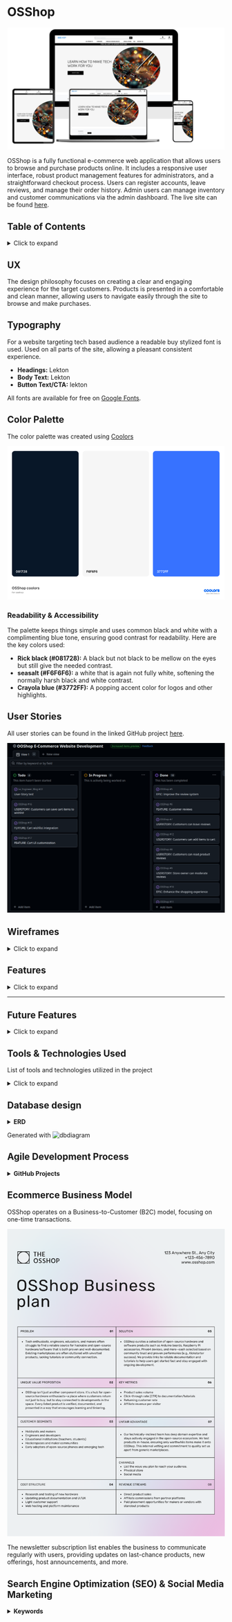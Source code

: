 # OSShop
![OSShop screen views](media/readme/mockup.jpg)

OSShop is a fully functional e-commerce web application that allows users to browse and purchase products online. It includes a responsive user interface, robust product management features for administrators, and a straightforward checkout process. Users can register accounts, leave reviews, and manage their order history. Admin users can manage inventory and customer communications via the admin dashboard. The live site can be found [here](https://osshop-c17df3faecbf.herokuapp.com/).

## Table of Contents
<details>
<summary>Click to expand</summary>

- [The OSShop](#salontalks)
- [UX](#ux)
- [Typography](#typography)
- [Color Palette](#color-palette)
- [User Stories](#user-stories)
- [Wireframes](#wireframes)
- [Features](#features)
  - [Existing Features](#existing-features)
  - [Site Pages](#site-pages)
  - [User Features](#user-features)
  - [Admin Features](#admin-features)
- [Future Features](#future-features)
- [Tools & Technologies Used](#tools--technologies-used)
- [Database Design](#database-design)
- [Agile Development Process](#agile-development-process)
  - [GitHub Projects](#github-projects)
  - [GitHub Issues](#github-issues)
  - [MoSCoW Prioritization](#moscow-prioritization)
- [Ecommerce Business Model](#ecommerce-business-model)
- [Search Engine Optimization (SEO) & Social Media Marketing](#search-engine-optimization-seo--social-media-marketing)
  - [Keywords](#keywords)
  - [Sitemap](#sitemap)
  - [Robots](#robots)
- [Testing & Validation](#testing--validation)
- [Deployment](#deployment)
  - [Postgres SQL Database](#postgres-sql-database)
  - [Cloudinary](#cloudinary)
    - [Setup](#setup)
  - [Stripe API](#stripe-api)
  - [Heroku Deployment](#heroku-deployment)
  - [Local Deployment](#local-deployment)
    - [Cloning](#cloning)
    - [Forking](#forking)
- [Credits](#credits)
- [Content](#content)
- [Media](#media)
- [Acknowledgements](#acknowledgements)

</details>

## UX
The design philosophy focuses on creating a clear and engaging experience for the target customers. Products is presented in a comfortable and clean manner, allowing users to navigate easily through the site to browse and make purchases.

## Typography
For a website targeting tech based audience a readable buy stylized font is used. Used on all parts of the site, allowing a pleasant consistent experience.

- **Headings:** Lekton
- **Body Text:** Lekton
- **Button Text/CTA:** lekton

All fonts are available for free on [Google Fonts](https://fonts.google.com/selection?query=open+sa).

## Color Palette
The color palette was created using [Coolors](https://coolors.co/)

![Color Palette](media/readme/colorpallet.png)

### Readability & Accessibility
The palette keeps things simple and uses common black and white with a complimenting blue tone, ensuring good contrast for readability. Here are the key colors used:

- **Rick black (#081728):** A black but not black to be mellow on the eyes but still give the needed contrast.
- **seasalt (#F6F6F6):** a white that is again not fully white, softening the normally harsh black and white contrast.
- **Crayola blue (#3772FF):** A popping accent color for logos and other highlights.

## User Stories
All user stories can be found in the linked GitHub project [here](https://github.com/users/TheBlep/projects/4).

![Kanban Board](media/readme/githubproject.png)

## Wireframes
<details>
<summary>Click to expand</summary>

### Homepage
![Home](media/readme/wireframes/home.png)
- **Header:** Logo, Navigation (Home, Products, About, Contact), Search
- **Main:** Cover image with call to action and product purchase button
- **Footer:** newsletter sign up

### Product List View
![Product List View](media/readme/wireframes/productpage1.png)
- **Header:** Same as homepage
- **Main:** Sort options, Grid of products
- **Footer:** Newsletter Signup

### Product Detail Page
![Product Details View](media/readme/wireframes/productpage.png)
- **Header:** Same as homepage
- **Main:** Product details with images, description, and purchase options
- **Footer:** Newsletter Signup

### Shopping Bag
![Shopping Bag](media/readme/wireframes/checkout.png)
- **Header:** Same as homepage
- **Main:** List of cart items with total cost and checkout options
- **Footer:** Newsletter Signup

### Checkout
![Checkout](media/readme/wireframes/checkoutdetails.png)
- **Header:** Same as homepage
- **Main:** Shipping and payment information
- **Footer:** Newsletter Signup

### My Account
![My Account](media/readme/wireframes/account.png)
- **Header:** Same as homepage
- **Sections:** Profile, Order History, Payment Methods
- **Footer:** Newsletter Signup

</details>

## Features
<details>
<summary>Click to expand</summary>

### Site Pages

| Home Page | Mobile View |
|-----------|-------------|
| ![Home Page](media/readme/home.png) | ![Home Page Mobile](media/readme/home_mobile.png) |

<div style="width: 100%; max-width: 600px; margin: 0 auto;">
    The main homepage for the site. The hero image is large and striking. A large heading tells users they are in the right place, and a call to action button invites users to enter and explore the site products. 
	<br><br>
	A border with a discount offer is placed under the menu to engage the user to make a good deal.
	<br><br>
	All pages have the same navbar at the top of the page to easily reach any view no matter where you are on the site. The navbar also contains a search field to quickly search for any content on the site.

</div>

---

#### Footer
![Footer with Newsletter signup](media/readme/footer.png)

The footer is shown on all pages except the home page. It contains a newsletter signup and submission button.
KNOWN BUG (Due to time constraints, the submission confirmation has not been finished. See known bugs below for solution) 

At the end there is a scroll-to-the-top arrow for quick navigation back to menu

---

### Product List View
![Product List View](media/readme/productlist.png)


<div style="width: 100%; max-width: 600px; margin: 0 auto;">
    The Product List View displays the products available for the user to purchase. It displays images of products and their essential information including title, description, price and category. Products are displayed in a pleasing responsive grid layout, making it easy for a user to browse them. Products can also be filtered and sorted by name, price and category.
	<br><br>
	Administrators viewing this page can see links under each Salon to edit or delete the product.
	<br>
</div>

---

### Product Detailed View
| Product Detailed View | Success Bag Toast |
|---------------------|-------------------|
| ![Product Detail View](media/readme/product_detials.png) | ![Success Bag Toast](media/readme/iteminbasket1.png) |

<div style="width: 100%; max-width: 600px; margin: 0 auto;">
    Displays detailed information about the selected product, including images, descriptions, and purchase options.
</div>

---

### Checkout Page
![Shopping Bag](media/readme/checkout.png)

Displays all items currently in the user's shopping basket. Users get a message if their basket is empty, otherwise they will see a list of products that they have selected with a button to navigate to the products page, and another to navigate to the checkout page.

![Shopping Bag](media/readme/removefrombag.png)

A toast message is shown when item is removed from bag to give direct feedback.

---

### Checkout Page
![Secure Checkout](media/readme/checkoutdetalesinput.png)

Checkout Page displays an order summary of the items that are being prepared for purchase with accompanying item details. Displays a total cost of the order to the user. The user also sees a form to fill in their personal details. For logged in users, these details will be pre-filled if the user has provided that information in the past. A checkbox allows users to save entered information to their profile. A payment input form exists at the bottom of the page for a user to enter their payment card information. A message below this warns the user that advancing will complete the purchase and incur a charge to their card.

---

### Checkout Success Page
![Order Success](media/readme/checkoutsuccessnotification.png)

Displays a thank you message to the user. An order summary with all the relevant information, including a unique order number and the purchased product link is displayed.

---

### FAQ
![FAQ](media/readme/faq.png)

FAQ Page. Displays the most frequently asked questions about the site. Lets users know essential information and quells worries that they may have about the site and its products. 

---

### Contact
![Contact Page](media/readme/contact page.png)

 Users can contact the site owner using the contact form. A success toast is triggered when a message is sent.

---

### Contact Success
![Contact Success Page](media/readme/contactsuccess1.png)
![Contact Success Page](media/readme/contactsuccess2.png)

Users see this page after sending a contact message via the contact page. This page serves to confirm to the user that their message has been sent successfully. A short message on the contact form as well as on the navbar informs the user that their contact message has been received, and that one of the team will respond as soon as possible.

---

### Newsletter Subscription
![Newsletter Subscription](media/readme/footer.png)

Users can signup for Newsletter subscription. The subscription form can be found in the navbar on all pages. 


### Custom Error Pages
![404 Page](media/readme/404.png)

These provide a more user-friendly error page than the user would see otherwise and includes an informative message and button to return to the home of the site.

---

### User Features
---

### User Registration
![Signup](media/readme/registration.png)

Users can register for an account using a front-end form. This creates a user object in the database and automatically secures the user's sensitive information.

---

### User Login
![User Login](media/readme/login.png)

Users who have made an account can quickly and easily log in to their account in order to access the login-required functionality of the site.

---

### Login Dependent Navbar Links
![dependant navbar links](media/readme/logindependant.png)

When users are logged in, 'Register' and 'Login' links are replaced with 'My Account' links. This provides the user with visual feedback upon logging in, as well as removing links that they will not need.

---

### User Logout
![User Logout](media/readme/logout.png)

Users who are logged in can easily log out in order to stop access to their account-based information and functionality.

---

### User Password Recovery
![Password Recovery](media/readme/forgot.png)

Users who have forgotten their password can recover their password via the forgot password link on the login page. Users will enter their email and 'would' get a password reset link sent to their account email which they can use to set a new password. (emails are not actively sent at this time.)

---

### User Profile
![User Profile](media/readme/profile.png)

User profiles are automatically created upon user registration. Displays a user's profile information. Lets a user see their relevant profile information in a clean and simple way, and contains an update form that users can use to update their profile information. Users can also see their order history, with full details of their order as well as links to see past order confirmations.

---

### Admin Features
---

### Add and Edit Product Page
![Edit/Delete Links](documentation/features/sitepages/edit_delete_links.png)

If you are logged in as an administrator you will see links under each product to edit (blue link) or delete (red link) the product.

![edit product](media/readme/productedit.png)

**Add Product:** Administrators can use a front-end form to create new site products. The form is simple and clean and automatically formats and displays the created product in the same manner as existing products. The form is found under My Account/Product management.

**Edit Product:** Administrators can use a front-end form to update existing products. If the current logged-in user has admin (superuser) privileges, an edit button will appear under products which allows that user to edit the product's details.

---

### Webhooks
![Webhooks](media/readme/stripe.png)

The site uses a secure and robust webhook system to ensure that the payment process is not interrupted and corrupted, either through user error or malicious intent. Webhooks are incorporated via the Stripe payment system and are handled on the Stripe website, by way of the python code in checkout > webhook_handler.py and checkout > webhooks.py.

</details>

---

## Future Features
<details>
<summary>Click to expand</summary>

- **Fix remaining bugs** There are still a few bugs that need to be fixed including but not limited to: 
	- Adding the newsletter notifications
	- Adding email functionality
	- Remaking the image management to only use one image instead of one and one backup.

- **Subscription Model:** Implement a subscription payment option for a tech newsletter, utilizing Django groups and Stripe integration for backend management and webhook updates.
- **Newsletter Customization:** Develop a system for admins to customize and send newsletters, including a front-end form for text and images, integrated into newsletter views.
- **complete accessability** some portions of the website could better adhere to common accessability practices such as higher contrast and heading differences.
</details>


## Tools & Technologies Used
List of tools and technologies utilized in the project
<details>
<summary>Click to expand</summary>

- **HTML:** Main site content.
- **CSS:** Site design and layout.
- **JavaScript:** User interactions.
- **Python:** Back-end programming.
- **Git:** Version control (git add, commit, push).
- **GitHub:** Secure online code storage.
- **CODE - OSS:** Linux IDE for development.
- **Bootstrap:** Front-end CSS framework for responsiveness and components.
- **Django:** Python framework for the site.
- **PostgreSQL:** Relational database management.
- **CI Database:** PostgreSQL database service.
- **Psycopg2:** PostgreSQL database adapter.
- **Heroku:** Hosting for the back-end.
- **Stripe:** Secure online payments.
- **Cloudinary:** Image file storage.
- **Allauth:** User authentication system.
- **Pillow:** Image processing library.
- **Gunicorn:** WSGI server.
- **Crispy Forms:** Auto-formatting for front-end forms.
- **asgiref:** ASGI utilities for Django.
- **dj-database-url:** Database URL parsing for Django.
- **django-allauth**: User authentication system.
- **django-appconf**: Application configuration for Django.
- **django-countries**: Country field for Django forms.
- **django-crispy-forms**: Enhanced form handling in Django.
- **django-extensions**: Extensions for Django development.
- **django-storages**: Storage backends for Django.
- **django-tinymce**: WYSIWYG editor for Django.
- **jmespath**: JSON query language.
- **oauthlib**: OAuth library for Python.
- **PyJWT**: JSON Web Token implementation.
- **python3-openid**: OpenID support for Python.
- **pytz**: Time zone support for Python.
- **rcssmin**: CSS minification library.
- **requests-oauthlib**: OAuth for requests library.
- **rjsmin**: JavaScript minification library.
- **s3transfer**: S3 transfer manager for boto3.
- **sqlparse**: SQL parsing library.
- **stripe**: Stripe API for payments.
- **django-csp**: Content Security Policy middleware for Django.
</details>

## Database design

<details><summary><strong>ERD</strong></summary>

![ERD](media/readme/erd.png)
</details>

Generated with ![dbdiagram](https://dbdiagram.io/d)

## Agile Development Process

<details><summary><strong>GitHub Projects</strong></summary>
[GitHub Projects](https://github.com/users/TheBlep/projects/4/views/1) served as an Agile tool for this project. Through it, user stories, labels and epics tasks were planned, then tracked using the basic Kanban board.

Epics were decomposed into smaller User Stories and Tasks. 

#### Project overview
![Userstories](media/readme/githubproject.png)

#### Detailed Userstory
![Userstory](media/readme/userdetail.png)


### MoSCoW Prioritization
The MoSCoW method was used with accompanying custom Github project labels to help prioritise the important tasks for the available time.
- **Must Have:** Core functionalities for MVP.
- **Should Have:** Important features for future development.
- **Could Have:** Enhancements for user experience.
- **Will Not Have:** Features for future consideration.

</details>

## Ecommerce Business Model
OSShop operates on a Business-to-Customer (B2C) model, focusing on one-time transactions.

![Businessmodel](media/readme/businessplan.png)

The newsletter subscription list enables the business to communicate regularly with users, providing updates on last-chance products, new offerings, host announcements, and more.

## Search Engine Optimization (SEO) & Social Media Marketing

<details><summary><strong>Keywords</strong></summary>

## Keywords
This project aims to create a supportive online community where individuals can connect, share experiences, and engage in meaningful conversations to combat loneliness. I’ve identified several relevant keywords to enhance the site’s visibility in search engines. This includes a mix of short-tail and long-tail keywords.

### Short-Tail Keywords
- OSS
- OSH
- Hacking
- Tech
- 3D Printing
- Open Source

### Long-Tail Keywords
- Make Tech work for you
- Open Source software
- Open Source hardware
- Prusa 3D printer
- Open source devices
- Open source modules
- Open source development boards and modules

<details><summary><strong>Sitemap & Robots</strong></summary>

### Sitemap & Robots
To help search engines find and index the site more effectively I added a sitemap in the root directory as well as a robots.txt with default settings instructions for web crawlers.

I've used [XML-Sitemaps](https://www.xml-sitemaps.com) and the [deployed site URL:](https://osshop-c17df3faecbf.herokuapp.com) 
to generate the sitemap.xml file.

- [sitemap.xml](sitemap.xml)
- [robots.txt](robots.txt) `

Links for future implementation:
- [Google search console](https://search.google.com/search-console)
- [Creating and submitting a sitemap](https://developers.google.com/search/docs/advanced/sitemaps/build-sitemap)
- [Managing your sitemaps and using sitemaps reports](https://support.google.com/webmasters/answer/7451001)
- [Testing the robots.txt file](https://support.google.com/webmasters/answer/6062598)

</div>

### Newsletter Marketing

A sign-up form is available on the site to allow users to submit their
email address to subscribe to our newsletter.

The email address list can be accessed from django admin.

## Testing & Validation

### Known Bugs
Due to the amount of time had to finish the project there are a few:
	- The newsletter signup does not send confirmation of signup
		- can be fixed by creating a specific app for it and connecting it to the toasts
	-

### Manual Testing Protocol
<details>
<summary>Features and workflows were manually tested across different screen sizes and browsers:</summary>

#### 1. User Story: Navigate the Site
- **Test Case 1**: Verify all navigation links are functional.
- **Test Case 2**: Check for broken links in the navigation menu.

#### 2. Browse the List of Products
- **Test Case 1**: Verify the list displays all upcoming products.
- **Test Case 2**: Check for pagination or infinite scroll functionality.
- **Test Case 3**: Verify product details are accessible from the list.

#### 3. Search for a Product
- **Test Case 1**: Verify search functionality returns relevant results.
- **Test Case 2**: Check for no results found message when applicable.
- **Test Case 3**: Verify search filters work correctly.

#### 4. Filter by Category
- **Test Case 1**: Verify filtering by category displays correct products.

#### 5. View Product Details
- **Test Case 1**: Verify product details are displayed correctly.
- **Test Case 2**: Check for the presence of images and descriptions.

#### 6. Create an Account
- **Test Case 1**: Verify account creation with valid inputs.
- **Test Case 2**: Check for validation messages on invalid inputs.
- **Test Case 3**: Verify the user can log in after account creation.

#### 8. User Profile Management
- **Test Case 1**: Verify user can update profile information.
- **Test Case 2**: Verify profile changes are saved and reflected on the profile page.
- **Test Case 3**: Verify user can change their password by clicking forgot password on the login page.

#### 9. Select Quantity
- **Test Case 1**: Verify quantity selection updates the shopping bag total.
- **Test Case 2**: Verify quantity selection reflects correctly in the shopping bag "preview".
- **Test Case 3**: Verify that you can keep shopping.

#### 10. View Products in Shopping Bag
- **Test Case 1**: Verify products are correctly added and displayed in the shopping bag.
- **Test Case 2**: Check for the correct total price in the shopping bag.
- **Test Case 3**: Verify the user can add and remove products from the shopping bag.
- **Test Case 4**: Verify the shopping bag persists after logging in/out.

#### 11. View the Total of Purchase
- **Test Case 1**: Verify total reflects all items in the shopping bag.
- **Test Case 2**: Check for correct application of discounts.
- **Test Case 3**: Verify total updates on quantity changes.

#### 12. Enter Payment Information
- **Test Case 1**: Verify payment form accepts valid inputs.
- **Test Case 2**: Check for validation on incorrect payment details.
- **Test Case 3**: Verify secure transmission of payment information.

#### 13. Purchase Ticket
- **Test Case 1**: Verify product purchase process completes successfully.
- **Test Case 2**: Check for appropriate error messages on failed purchases.

#### 14. View Order Confirmation
- **Test Case 1**: Verify order confirmation displays correct order details.
- **Test Case 2**: Verify order confirmation is sent via email.
- **Test Case 3**: Verify order is listed in My Account and that it can be clicked to come to the Product's order detail view.
- **Test Case 4**: Check for a unique order ID in the confirmation.

#### 15. Notifications
- **Test Case 1**: Verify toast messages appears on successful actions (e.g., product purchase).
- **Test Case 2**: Verify the content of the toast message is correct.
- **Test Case 3**: Verify notifications appear for relevant alerts (e.g., incorrect or missing input for required form fields).

#### 16. Manage Products
- **Test Case 1**: Verify that user, logged in as admin, can create a new product.
- **Test Case 2**: Verify that user, logged in as admin, have the ability to edit existing products.
- **Test Case 3**: Verify deletion of products works as intended.

#### 17. Logout
- **Test Case 1**: Verify that user can logout and login features are no longer accessed.
- **Test Case 2**: Check that user has to confirm the signout before signing out.

#### 20. FAQ
- **Test Case 1**: Verify the FAQ page is accessible.
- **Test Case 2**: Check for clarity and relevance of answers.
- **Test Case 3**: Verify the contact form and the subject option dropdown work correctly.

#### 21. Add an Product to the Store
- **Test Case 1**: Verify Administrator can successfully add an product.
- **Test Case 2**: Check for validation on required fields.
- **Test Case 3**: Verify added product appears in the store.

#### 22. Contact Form
- **Test Case 1**: Verify contact form is functional.
- **Test Case 2**: Check for confirmation message after submission.
- **Test Case 3**: Verify submission of invalid inputs returns errors.

</details>

### The code was validated with:
- **HTML**: Validated using the [W3C HTML Validator](https://validator.w3.org/)
- **CSS**: Validated using the [Jigsaw W3 Validator](https://jigsaw.w3.org/css-validator/)
- **JavaScript**: Validated using [JS Hint](https://jshint.com)
- **Python**: Validated using the [CI Python Linter](https://pep8ci.herokuapp.com/)
- **Performance**: Validated using [Lighthouse](https://developers.google.com/web/tools/lighthouse/)
- **Rich results** Validated using [Rich text test](https://search.google.com/test/rich-results/result?id=Gfu7gG7eXs8eFwfpV9mgQw)


**See detailed [Test Report](documentation/TESTING.md)**
**See [Bug Report](documentation/BUGS.md)**


## Deployment
The live site is deployed on heroku and can be found here [deployed site](https://osshop-c17df3faecbf.herokuapp.com/) 

## Setup

<details>
<summary><strong>Postgres SQL Database</strong></summary>

The project utilizes 
[PostgreSQL from Code Institute](https://dbs.ci-dbs.net) 
(only available to current students of Code Institute)

Add your email to receive your database. To manage your databases, click on the management URL in the confirmation email. This URL is like a password and is unique to you. If you have forgotten or lost your management link, [click here](https://dbs.ci-dbs.net/manage/) to retrieve it.

</details>

<details>
<summary><strong>Cloudinary</strong></summary>

This project uses [Cloudinary](https://cloudinary.com/) to store media, due to the fact that Heroku doesn't persist this type of data.

Once you've created an Cloudinary account and logged-in, upload all media files in the static/images.
Make sure they re properly uploaded.

</details>

<details>
<summary><strong>Stripe API</strong></summary>

This project uses [Stripe](https://stripe.com) to handle the e-commerce payments.

Once you've created a Stripe account and logged-in, follow these series of steps to get your project connected.

- From your Stripe dashboard, click to expand the "Get your test API keys".
- You'll have two keys here:
	- `STRIPE_PUBLIC_KEY` = Publishable Key (starts with **pk**)
	- `STRIPE_SECRET_KEY` = Secret Key (starts with **sk**)

As a backup, in case users prematurely close the purchase-order page during payment, we can include Stripe Webhooks.

- From your Stripe dashboard, click **Developers**, and select **Webhooks**.
- From there, click **Add Endpoint**.
	- `https://osshop-c17df3faecbf.herokuapp.com/`
- Click **receive all products**.
- Click **Add Endpoint** to complete the process.
- You'll have a new key here:
	- `STRIPE_WH_SECRET` = Signing Secret (Wehbook) Key (starts with **wh**)

</details>

<details>
<summary><strong>Heroku Deployment</strong></summary>

This project uses [Heroku](https://www.heroku.com), a platform as a service (PaaS) that enables developers to build, run, and operate applications entirely in the cloud.

Deployment steps are as follows, after account setup:

- Select **New** in the top-right corner of your Heroku Dashboard, and select **Create new app** from the dropdown menu.
- Your app name must be unique, and then choose a region closest to you (EU or USA), and finally, select **Create App**.
- From the new app **Settings**, click **Reveal Config Vars**, and set your environment variables.

| Key | Value |
| --- | --- |
| `CLOUDINARY_CLOUD_NAME` | user's own value |
| `CLOUDINARY_API_SECRET` | user's own value |
| `CLOUDINARY_API_KEY` | user's own value |
| `DATABASE_URL` | user's own value |
| `DISABLE_COLLECTSTATIC` | 1 (*this is temporary, and can be removed for the final deployment*) |
| `SECRET_KEY` | user's own value |
| `STRIPE_PUBLIC_KEY` | user's own value |
| `STRIPE_SECRET_KEY` | user's own value |
| `STRIPE_WH_SECRET` | user's own value |

Heroku needs two additional files in order to deploy properly.

- requirements.txt
- Procfile

You can install this project's **requirements** (where applicable) using:

- `pip3 install -r requirements.txt`

If you have your own packages that have been installed, then the requirements file needs updated using:

- `pip3 freeze --local > requirements.txt`

The **Procfile** can be created with the following command:

- `echo web: gunicorn app_name.wsgi > Procfile`
- *replace **app_name** with the name of your primary Django app name; the folder where settings.py is located*

For Heroku deployment, follow these steps to connect your own GitHub repository to the newly created app:

Either:

- Select **Automatic Deployment** from the Heroku app.

Or:

- In the Terminal/CLI, connect to Heroku using this command: `heroku login -i`
- Set the remote for Heroku: `heroku git:remote -a app_name` (replace *app_name* with your app name)
- After performing the standard Git `add`, `commit`, and `push` to GitHub, you can now type:
	- `git push heroku main`

The project should now be connected and deployed to Heroku!

</details>

<details>
<summary><strong>Local Deployment</strong></summary>

This project can be cloned or forked in order to make a local copy on your own system.

For either method, you will need to install any applicable packages found within the *requirements.txt* file.

- `pip3 install -r requirements.txt`.

You will need to create a new file called `env.py` at the root-level,
and include the same environment variables listed above from the Heroku deployment steps.

Sample `env.py` file:

```python
import os

os.environ.setdefault("CLOUDINARY_CLOUD_NAME", "user's own value")
os.environ.setdefault("CLOUDINARY_API_SECRET", "user's own value")
os.environ.setdefault("CLOUDINARY_API_KEY", "user's own value")
os.environ.setdefault("DATABASE_URL", "user's own value")
os.environ.setdefault("SECRET_KEY", "user's own value")
os.environ.setdefault("STRIPE_PUBLIC_KEY", "user's own value")
os.environ.setdefault("STRIPE_SECRET_KEY", "user's own value")
os.environ.setdefault("STRIPE_WH_SECRET", "user's own value")

# local environment only (do not include these in production/deployment!)
os.environ.setdefault("DEBUG", "True")
```

Once the project is cloned or forked, in order to run it locally, you'll need to follow these steps:

- Start the Django app: `python3 manage.py runserver`
- Stop the app once it's loaded: `CTRL+C` or `⌘+C` (Mac)
- Make any necessary migrations: `python3 manage.py makemigrations`
- Migrate the data to the database: `python3 manage.py migrate`
- Create a superuser: `python3 manage.py createsuperuser`
- Load fixtures (if applicable): `python3 manage.py loaddata file-name.json` (repeat for each file)
- Everything should be ready now, so run the Django app again: `python3 manage.py runserver`

If you'd like to backup your database models, use the following command for each model you'd like to create a fixture for:

- `python3 manage.py dumpdata your-model > your-model.json`
- *repeat this action for each model you wish to backup*

#### Cloning

You can clone the repository by following these steps:

1. Go to the [GitHub repository](https://github.com/TheBlep/OSShop) 
2. Locate the Code button above the list of files and click it 
3. Select if you prefer to clone using HTTPS, SSH, or GitHub CLI and click the copy button to copy the URL to your clipboard
4. Open Git Bash or Terminal
5. Change the current working directory to the one where you want the cloned directory
6. In your IDE Terminal, type the following command to clone my repository:
	- `git clone https://github.com/TheBlep/OSShop.git`
7. Press Enter to create your local clone.

Alternatively, if using Gitpod, you can click below to create your own workspace using this repository.

[![Open in Gitpod](https://gitpod.io/button/open-in-gitpod.svg)](https://gitpod.io/#https://github.com/TheBlep/OSShop)

Please note that in order to directly open the project in Gitpod, you need to have the browser extension installed.
A tutorial on how to do that can be found [here](https://www.gitpod.io/docs/configure/user-settings/browser-extension).

#### Forking

By forking the GitHub Repository, we make a copy of the original repository on our GitHub account to view and/or make changes without affecting the original owner's repository.
You can fork this repository by using the following steps:

1. Log in to GitHub and locate the [GitHub Repository](https://github.com/TheBlep/OSShop)
2. At the top of the Repository (not top of page) just above the "Settings" Button on the menu, locate the "Fork" Button.
3. Once clicked, you should now have a copy of the original repository in your own GitHub account!

</details>

---

## Credits

### Contributors

<details>
<summary><strong>Resources and Tutorials</strong></summary>

- **Django eCommerce Tutorial**: Comprehensive guide for building an eCommerce site using Django.
  - [GitHub Repository](https://github.com/imanaspaul/Django-eCommerce-tutorial-manascode/blob/master/ecommerce/ecommerce/settings.py)
  - [Part Two - Django Allauth](https://manascode.com/django-e-commerce-tutorial-part-two-django-allauth/)

- **Django Stripe Tutorial**: Guide for integrating Stripe payment processing.
  - [Learn Django](https://learndjango.com/tutorials/django-stripe-tutorial#configure-stripe)

- **Code Institute Course**: Resource for understanding Django fundamentals.
  - [Course Material](https://learn.codeinstitute.net/courses/course-v1:CodeInstitute+EA101+4/courseware/eb05f06e62c64ac89823cc956fcd8191/9c06563251a34ed19f5d4273ab4d55ab/?child=first)

- **FAQ Creation**: 
  - [Django Easy FAQ](https://pypi.org/project/django-easy-faq/)

- **Custom Error 404 Page**:
  - [YouTube Tutorial](https://www.youtube.com/watch?v=Tsmjxh4bj8k)

- **SEO Best Practices**:
  - [Google Developers - Robots Meta Tag](https://developers.google.com/search/docs/crawling-indexing/robots-meta-tag)
  - [Keyword Validation Tool](https://www.wordtracker.com/search?query=book%20discussions)

### Content
ChatGPT has been used to create categories, product descriptions, product images and help with bug fixing.
The Code institute boutique_ado template was used as the foundation for this project and can be found [here](https://github.com/Code-Institute-Solutions/boutique_ado_v1_sourcecode/tree/main/21-shopping-bag-bug-fix)

### Media
| [Gimp](https://www.gimp.org) | tool for image editing |<br>
| [Flat Icon](https://flaticon.com) | favicon | 

### Acknowledgements
- Code Institute for providing the template & tutor support 
- Rory Sheridan my mentor for valuable tips and support

- I am aware the site and project do not have outstanding quality. Please consider I had 2 weeks to finish and was sick the last week. Thank you.

</details>